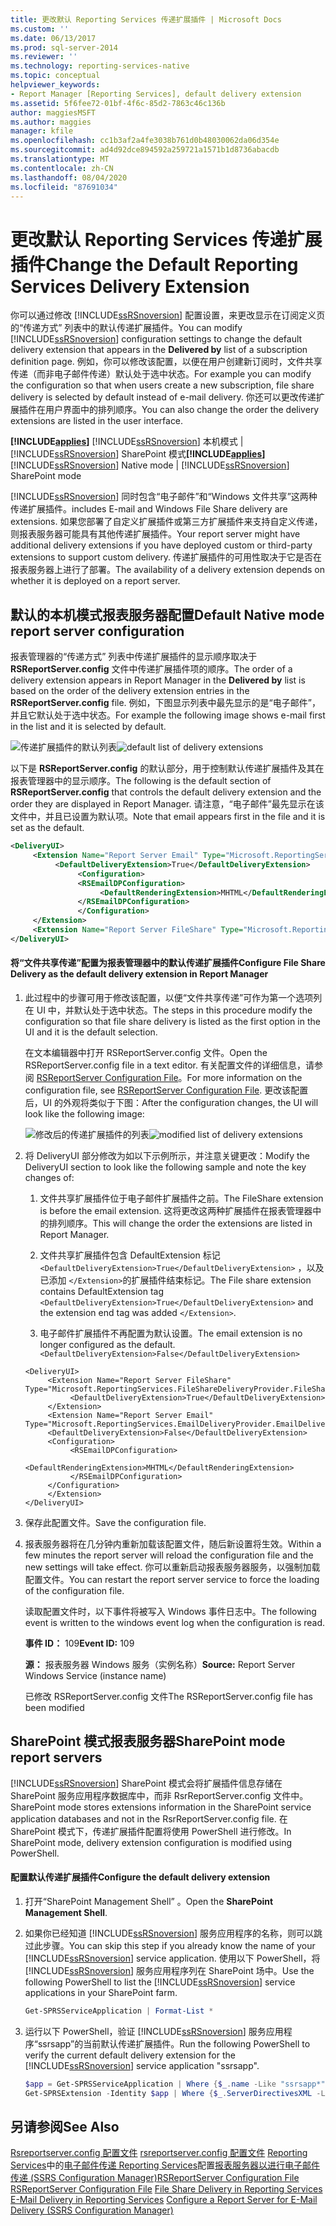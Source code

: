 ```yaml
---
title: 更改默认 Reporting Services 传递扩展插件 | Microsoft Docs
ms.custom: ''
ms.date: 06/13/2017
ms.prod: sql-server-2014
ms.reviewer: ''
ms.technology: reporting-services-native
ms.topic: conceptual
helpviewer_keywords:
- Report Manager [Reporting Services], default delivery extension
ms.assetid: 5f6fee72-01bf-4f6c-85d2-7863c46c136b
author: maggiesMSFT
ms.author: maggies
manager: kfile
ms.openlocfilehash: cc1b3af2a4fe3038b761d0b48030062da06d354e
ms.sourcegitcommit: ad4d92dce894592a259721a1571b1d8736abacdb
ms.translationtype: MT
ms.contentlocale: zh-CN
ms.lasthandoff: 08/04/2020
ms.locfileid: "87691034"
---
```

# <a name="change-the-default-reporting-services-delivery-extension"></a><span data-ttu-id="71364-102">更改默认 Reporting Services 传递扩展插件</span><span class="sxs-lookup"><span data-stu-id="71364-102">Change the Default Reporting Services Delivery Extension</span></span>
  <span data-ttu-id="71364-103">你可以通过修改 [!INCLUDE[ssRSnoversion](../../../includes/ssrsnoversion-md.md)] 配置设置，来更改显示在订阅定义页的“传递方式”  列表中的默认传递扩展插件。</span><span class="sxs-lookup"><span data-stu-id="71364-103">You can modify [!INCLUDE[ssRSnoversion](../../../includes/ssrsnoversion-md.md)] configuration settings to change the default delivery extension that appears in the **Delivered by** list of a subscription definition page.</span></span> <span data-ttu-id="71364-104">例如，你可以修改该配置，以便在用户创建新订阅时，文件共享传递（而非电子邮件传递）默认处于选中状态。</span><span class="sxs-lookup"><span data-stu-id="71364-104">For example you can modify the configuration so that when users create a new subscription, file share delivery is selected by default instead of e-mail delivery.</span></span> <span data-ttu-id="71364-105">你还可以更改传递扩展插件在用户界面中的排列顺序。</span><span class="sxs-lookup"><span data-stu-id="71364-105">You can also change the order the delivery extensions are listed in the user interface.</span></span>

 <span data-ttu-id="71364-106">**[!INCLUDE[applies](../../includes/applies-md.md)]**  [!INCLUDE[ssRSnoversion](../../../includes/ssrsnoversion-md.md)] 本机模式 | [!INCLUDE[ssRSnoversion](../../../includes/ssrsnoversion-md.md)] SharePoint 模式</span><span class="sxs-lookup"><span data-stu-id="71364-106">**[!INCLUDE[applies](../../includes/applies-md.md)]**  [!INCLUDE[ssRSnoversion](../../../includes/ssrsnoversion-md.md)] Native mode | [!INCLUDE[ssRSnoversion](../../../includes/ssrsnoversion-md.md)] SharePoint mode</span></span>

 [!INCLUDE[ssRSnoversion](../../../includes/ssrsnoversion-md.md)] <span data-ttu-id="71364-107">同时包含“电子邮件”和“Windows 文件共享”这两种传递扩展插件。</span><span class="sxs-lookup"><span data-stu-id="71364-107">includes E-mail and Windows File Share delivery are extensions.</span></span> <span data-ttu-id="71364-108">如果您部署了自定义扩展插件或第三方扩展插件来支持自定义传递，则报表服务器可能具有其他传递扩展插件。</span><span class="sxs-lookup"><span data-stu-id="71364-108">Your report server might have additional delivery extensions if you have deployed custom or third-party extensions to support custom delivery.</span></span> <span data-ttu-id="71364-109">传递扩展插件的可用性取决于它是否在报表服务器上进行了部署。</span><span class="sxs-lookup"><span data-stu-id="71364-109">The availability of a delivery extension depends on whether it is deployed on a report server.</span></span>

## <a name="default-native-mode-report-server-configuration"></a><span data-ttu-id="71364-110">默认的本机模式报表服务器配置</span><span class="sxs-lookup"><span data-stu-id="71364-110">Default Native mode report server configuration</span></span>
 <span data-ttu-id="71364-111">报表管理器的“传递方式”  列表中传递扩展插件的显示顺序取决于 **RSReportServer.config** 文件中传递扩展插件项的顺序。</span><span class="sxs-lookup"><span data-stu-id="71364-111">The order of a delivery extension appears in Report Manager in the **Delivered by** list is based on the order of the delivery extension entries in the **RSReportServer.config** file.</span></span> <span data-ttu-id="71364-112">例如，下图显示列表中最先显示的是“电子邮件”，并且它默认处于选中状态。</span><span class="sxs-lookup"><span data-stu-id="71364-112">For example the following image shows e-mail first in the list and it is selected by default.</span></span>

 <span data-ttu-id="71364-113">![传递扩展插件的默认列表](../media/ssrs-default-delivery.png "传递扩展插件的默认列表")</span><span class="sxs-lookup"><span data-stu-id="71364-113">![default list of delivery extensions](../media/ssrs-default-delivery.png "default list of delivery extensions")</span></span>

 <span data-ttu-id="71364-114">以下是 **RSReportServer.config** 的默认部分，用于控制默认传递扩展插件及其在报表管理器中的显示顺序。</span><span class="sxs-lookup"><span data-stu-id="71364-114">The following is the default section of **RSReportServer.config** that controls the default delivery extension and the order they are displayed in Report Manager.</span></span> <span data-ttu-id="71364-115">请注意，“电子邮件”最先显示在该文件中，并且已设置为默认项。</span><span class="sxs-lookup"><span data-stu-id="71364-115">Note that email appears first in the file and it is set as the default.</span></span>

```xml
<DeliveryUI>
     <Extension Name="Report Server Email" Type="Microsoft.ReportingServices.EmailDeliveryProvider.EmailDeliveryProviderControl,ReportingServicesEmailDeliveryProvider">
          <DefaultDeliveryExtension>True</DefaultDeliveryExtension>
               <Configuration>
               <RSEmailDPConfiguration>
                    <DefaultRenderingExtension>MHTML</DefaultRenderingExtension>
               </RSEmailDPConfiguration>
               </Configuration>
     </Extension>
     <Extension Name="Report Server FileShare" Type="Microsoft.ReportingServices.FileShareDeliveryProvider.FileShareUIControl,ReportingServicesFileShareDeliveryProvider"/>
</DeliveryUI>
```

#### <a name="configure-file-share-delivery-as-the-default-delivery-extension-in-report-manager"></a><span data-ttu-id="71364-116">将“文件共享传递”配置为报表管理器中的默认传递扩展插件</span><span class="sxs-lookup"><span data-stu-id="71364-116">Configure File Share Delivery as the default delivery extension in Report Manager</span></span>

1.  <span data-ttu-id="71364-117">此过程中的步骤可用于修改该配置，以便“文件共享传递”可作为第一个选项列在 UI 中，并默认处于选中状态。</span><span class="sxs-lookup"><span data-stu-id="71364-117">The steps in this procedure modify the configuration so that file share delivery is listed as the first option in the UI and it is the default selection.</span></span>

     <span data-ttu-id="71364-118">在文本编辑器中打开 RSReportServer.config 文件。</span><span class="sxs-lookup"><span data-stu-id="71364-118">Open the RSReportServer.config file in a text editor.</span></span> <span data-ttu-id="71364-119">有关配置文件的详细信息，请参阅 [RSReportServer Configuration File](../report-server/rsreportserver-config-configuration-file.md)。</span><span class="sxs-lookup"><span data-stu-id="71364-119">For more information on the configuration file, see [RSReportServer Configuration File](../report-server/rsreportserver-config-configuration-file.md).</span></span> <span data-ttu-id="71364-120">更改该配置后，UI 的外观将类似于下图：</span><span class="sxs-lookup"><span data-stu-id="71364-120">After the configuration changes, the UI will look like the following image:</span></span>

     <span data-ttu-id="71364-121">![修改后的传递扩展插件的列表](../media/ssrs-modified-delivery.png "修改后的传递扩展插件的列表")</span><span class="sxs-lookup"><span data-stu-id="71364-121">![modified list of delivery extensions](../media/ssrs-modified-delivery.png "modified list of delivery extensions")</span></span>

2.  <span data-ttu-id="71364-122">将 DeliveryUI 部分修改为如以下示例所示，并注意关键更改：</span><span class="sxs-lookup"><span data-stu-id="71364-122">Modify the DeliveryUI section to look like the following sample and note the key changes of:</span></span>

    1.  <span data-ttu-id="71364-123">文件共享扩展插件位于电子邮件扩展插件之前。</span><span class="sxs-lookup"><span data-stu-id="71364-123">The FileShare extension is before the email extension.</span></span> <span data-ttu-id="71364-124">这将更改这两种扩展插件在报表管理器中的排列顺序。</span><span class="sxs-lookup"><span data-stu-id="71364-124">This will change the order the extensions are listed in Report Manager.</span></span>

    2.  <span data-ttu-id="71364-125">文件共享扩展插件包含 DefaultExtension 标记 `<DefaultDeliveryExtension>True</DefaultDeliveryExtension>` ，以及已添加 `</Extension>`的扩展插件结束标记。</span><span class="sxs-lookup"><span data-stu-id="71364-125">The File share extension contains DefaultExtension tag `<DefaultDeliveryExtension>True</DefaultDeliveryExtension>` and the extension end tag was added `</Extension>`.</span></span>

    3.  <span data-ttu-id="71364-126">电子邮件扩展插件不再配置为默认设置。</span><span class="sxs-lookup"><span data-stu-id="71364-126">The email extension is no longer configured as the default.</span></span> `<DefaultDeliveryExtension>False</DefaultDeliveryExtension>`

    ```
    <DeliveryUI>
         <Extension Name="Report Server FileShare" Type="Microsoft.ReportingServices.FileShareDeliveryProvider.FileShareUIControl,ReportingServicesFileShareDeliveryProvider">
              <DefaultDeliveryExtension>True</DefaultDeliveryExtension>
         </Extension>
         <Extension Name="Report Server Email" Type="Microsoft.ReportingServices.EmailDeliveryProvider.EmailDeliveryProviderControl,ReportingServicesEmailDeliveryProvider">
         <DefaultDeliveryExtension>False</DefaultDeliveryExtension>
         <Configuration>
              <RSEmailDPConfiguration>
                   <DefaultRenderingExtension>MHTML</DefaultRenderingExtension>
              </RSEmailDPConfiguration>
         </Configuration>
         </Extension>
    </DeliveryUI>
    ```

3.  <span data-ttu-id="71364-127">保存此配置文件。</span><span class="sxs-lookup"><span data-stu-id="71364-127">Save the configuration file.</span></span>

4.  <span data-ttu-id="71364-128">报表服务器将在几分钟内重新加载该配置文件，随后新设置将生效。</span><span class="sxs-lookup"><span data-stu-id="71364-128">Within a few minutes the report server will reload the configuration file and the new settings will take effect.</span></span> <span data-ttu-id="71364-129">你可以重新启动报表服务器服务，以强制加载配置文件。</span><span class="sxs-lookup"><span data-stu-id="71364-129">You can restart the report server service to force the loading of the configuration file.</span></span>

     <span data-ttu-id="71364-130">读取配置文件时，以下事件将被写入 Windows 事件日志中。</span><span class="sxs-lookup"><span data-stu-id="71364-130">The following event is written to the windows event log when the configuration is read.</span></span>

     <span data-ttu-id="71364-131">**事件 ID：** 109</span><span class="sxs-lookup"><span data-stu-id="71364-131">**Event ID:** 109</span></span>

     <span data-ttu-id="71364-132">**源：** 报表服务器 Windows 服务（实例名称）</span><span class="sxs-lookup"><span data-stu-id="71364-132">**Source:** Report Server Windows Service (instance name)</span></span>

     <span data-ttu-id="71364-133">已修改 RSReportServer.config 文件</span><span class="sxs-lookup"><span data-stu-id="71364-133">The RSReportServer.config file has been modified</span></span>

## <a name="sharepoint-mode-report-servers"></a><span data-ttu-id="71364-134">SharePoint 模式报表服务器</span><span class="sxs-lookup"><span data-stu-id="71364-134">SharePoint mode report servers</span></span>
 [!INCLUDE[ssRSnoversion](../../../includes/ssrsnoversion-md.md)] <span data-ttu-id="71364-135">SharePoint 模式会将扩展插件信息存储在 SharePoint 服务应用程序数据库中，而非 RsrReportServer.config 文件中。</span><span class="sxs-lookup"><span data-stu-id="71364-135">SharePoint mode stores extensions information in the SharePoint service application databases and not in the RsrReportServer.config file.</span></span> <span data-ttu-id="71364-136">在 SharePoint 模式下，传递扩展插件配置将使用 PowerShell 进行修改。</span><span class="sxs-lookup"><span data-stu-id="71364-136">In SharePoint mode, delivery extension configuration is modified using PowerShell.</span></span>

#### <a name="configure-the-default-delivery-extension"></a><span data-ttu-id="71364-137">配置默认传递扩展插件</span><span class="sxs-lookup"><span data-stu-id="71364-137">Configure the default delivery extension</span></span>

1.  <span data-ttu-id="71364-138">打开“SharePoint Management Shell”  。</span><span class="sxs-lookup"><span data-stu-id="71364-138">Open the **SharePoint Management Shell**.</span></span>

2.  <span data-ttu-id="71364-139">如果你已经知道 [!INCLUDE[ssRSnoversion](../../../includes/ssrsnoversion-md.md)] 服务应用程序的名称，则可以跳过此步骤。</span><span class="sxs-lookup"><span data-stu-id="71364-139">You can skip this step if you already know the name of your [!INCLUDE[ssRSnoversion](../../../includes/ssrsnoversion-md.md)] service application.</span></span> <span data-ttu-id="71364-140">使用以下 PowerShell，将 [!INCLUDE[ssRSnoversion](../../../includes/ssrsnoversion-md.md)] 服务应用程序列在 SharePoint 场中。</span><span class="sxs-lookup"><span data-stu-id="71364-140">Use the following PowerShell to list the [!INCLUDE[ssRSnoversion](../../../includes/ssrsnoversion-md.md)] service applications in your SharePoint farm.</span></span>

    ```powershell
    Get-SPRSServiceApplication | Format-List *
    ```

3.  <span data-ttu-id="71364-141">运行以下 PowerShell，验证 [!INCLUDE[ssRSnoversion](../../../includes/ssrsnoversion-md.md)] 服务应用程序“ssrsapp”的当前默认传递扩展插件。</span><span class="sxs-lookup"><span data-stu-id="71364-141">Run the following PowerShell to verify the current default delivery extension for the [!INCLUDE[ssRSnoversion](../../../includes/ssrsnoversion-md.md)] service application "ssrsapp".</span></span>

    ```powershell
    $app = Get-SPRSServiceApplication | Where {$_.name -Like "ssrsapp*"};
    Get-SPRSExtension -Identity $app | Where {$_.ServerDirectivesXML -Like "<DefaultDelivery*"} | Format-List *
    ```

## <a name="see-also"></a><span data-ttu-id="71364-142">另请参阅</span><span class="sxs-lookup"><span data-stu-id="71364-142">See Also</span></span>
 <span data-ttu-id="71364-143">[Rsreportserver.config 配置文件](../report-server/rsreportserver-config-configuration-file.md) [rsreportserver.config 配置文件](../report-server/rsreportserver-config-configuration-file.md) [Reporting Services](file-share-delivery-in-reporting-services.md)中的[电子邮件传递 Reporting Services](e-mail-delivery-in-reporting-services.md)配置[报表服务器以进行电子邮件传递 &#40;SSRS Configuration Manager&#41;](../../sql-server/install/configure-a-report-server-for-e-mail-delivery-ssrs-configuration-manager.md)</span><span class="sxs-lookup"><span data-stu-id="71364-143">[RSReportServer Configuration File](../report-server/rsreportserver-config-configuration-file.md) [RSReportServer Configuration File](../report-server/rsreportserver-config-configuration-file.md) [File Share Delivery in Reporting Services](file-share-delivery-in-reporting-services.md) [E-Mail Delivery in Reporting Services](e-mail-delivery-in-reporting-services.md) [Configure a Report Server for E-Mail Delivery &#40;SSRS Configuration Manager&#41;](../../sql-server/install/configure-a-report-server-for-e-mail-delivery-ssrs-configuration-manager.md)</span></span>
